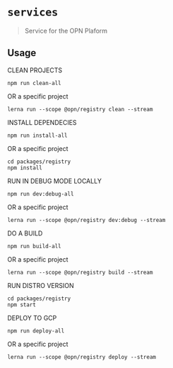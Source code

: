 # `services`

> Service for the OPN Plaform

## Usage

CLEAN PROJECTS

```
npm run clean-all
```
OR a specific project
```
lerna run --scope @opn/registry clean --stream
```


INSTALL DEPENDECIES
```
npm run install-all
```
OR a specific project
```
cd packages/registry
npm install
```


RUN IN DEBUG MODE LOCALLY
```
npm run dev:debug-all
```
OR a specific project
```
lerna run --scope @opn/registry dev:debug --stream
```


DO A BUILD
```
npm run build-all
```
OR a specific project
```
lerna run --scope @opn/registry build --stream
```


RUN DISTRO VERSION
```
cd packages/registry
npm start
```


DEPLOY TO GCP
```
npm run deploy-all
```
OR a specific project
```
lerna run --scope @opn/registry deploy --stream
```